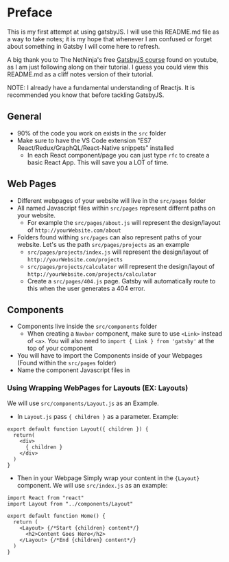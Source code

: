 # Preface

This is my first attempt at using gatsbyJS. I will use this README.md file as a way to take notes; it is my hope that whenever I am confused or forget about something in Gatsby I will come here to refresh.

A big thank you to The NetNinja's free [GatsbyJS course](https://www.youtube.com/playlist?list=PL4cUxeGkcC9hw1g77I35ZivVLe8k2nvjB) found on youtube, as I am just following along on their tutorial. I guess you could view this README.md as a cliff notes version of their tutorial.

NOTE: I already have a fundamental understanding of Reactjs. It is recommended you know that before tackling GatsbyJS.

## General

- 90% of the code you work on exists in the `src` folder
- Make sure to have the VS Code extension "ES7 React/Redux/GraphQL/React-Native snippets" installed
  - In each React component/page you can just type `rfc` to create a basic React App. This will save you a LOT of time.

## Web Pages

- Different webpages of your website will live in the `src/pages` folder
- All named Javascript files within `src/pages` represent differnt paths on your website.
  - For example the `src/pages/about.js` will represent the design/layout of `http://yourWebsite.com/about`
- Folders found withing `src/pages` can also represent paths of your website. Let's us the path `src/pages/projects` as an example
  - `src/pages/projects/index.js` will represent the design/layout of `http://yourWebsite.com/projects`
  - `src/pages/projects/calculator` will represent the design/layout of `http://yourWebsite.com/projects/calculator`
  - Create a `src/pages/404.js` page. Gatsby will automatically route to this when the user generates a 404 error.

## Components

- Components live inside the `src/components` folder
  - When creating a `Navbar` component, make sure to use `<Link>` instead of `<a>`. You will also need to `import { Link } from 'gatsby'` at the top of your component
- You will have to import the Components inside of your Webpages (Found within the `src/pages` folder)
- Name the component Javascript files in

### Using Wrapping WebPages for Layouts (EX: Layouts)

We will use `src/components/Layout.js` as an Example.

- In `Layout.js` pass `{ children }` as a parameter. Example:

```
export default function Layout({ children }) {
  return(
    <div>
      { children }
    </div>
  )
}
```

- Then in your Webpage Simply wrap your content in the `{Layout}` component. We will use `src/index.js` as an example:

```
import React from "react"
import Layout from "../components/Layout"

export default function Home() {
  return (
    <Layout> {/*Start {children} content*/}
      <h2>Content Goes Here</h2>
    </Layout> {/*End {children} content*/}
  )
}

```
